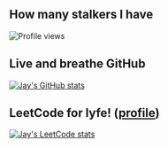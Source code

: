 ## How many stalkers I have
 
<img src="https://gpvc.arturio.dev/neversettlejay" alt="Profile views"/>

## Live and breathe GitHub 

[![Jay's GitHub stats](https://github-readme-stats.vercel.app/api?username=neversettlejay&show_icons=true&icon_color=586069&text_color=586069&bg_color=fff&line_height=30&hide_title=true&title_color=0366d6)](https://github.com/anuraghazra/github-readme-stats)

## LeetCode for lyfe! ([profile](https://leetcode.com/jayneversettle))
[![Jay's LeetCode stats](https://leetcode-stats-six.vercel.app/api?username=jayneversettle)](https://github.com/KnlnKS/leetcode-stats)
